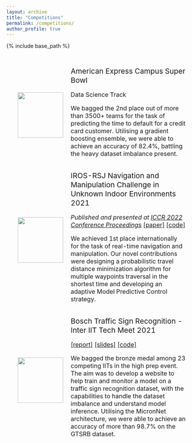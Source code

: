 ```yaml
---
layout: archive
title: "Competitions"
permalink: /competitions/
author_profile: true
---
```


{% include base_path %}

<table border=0 class="bg_colour" style="padding:20px;width:100%;border:0px;border-spacing:0px;border-collapse:separate;margin-right:auto;margin-left:auto;">
    <tbody>
        <tr>
            <td style="border:none;padding:10px;width:25%;vertical-align:middle">
                <div class="one">
                    <img src='https://karan-uppal3.github.io/images/Amex.jpg' width="120">
                </div>
            </td>
            <td style="border:none;padding:10px;width:75%;vertical-align:top">
                <papertitle><big>American Express Campus Super Bowl</big></papertitle>
                <br>
                <p>
                Data Science Track
                </p>
                <p>
                    We bagged the 2nd place out of more than 3500+ teams for the task of predicting the time to default for a credit card customer. 
                    Utilising a gradient boosting ensemble, we were able to achieve an accuracy of 82.4%, battling the heavy dataset imbalance present.
                </p>
            </td>
        </tr>
        <tr>
            <td style="border:none;padding:10px;width:25%;vertical-align:middle">
                <div class="one">
                    <img src='https://karan-uppal3.github.io/images/IROS.png' width="120">
                </div>
            </td>
            <td style="border:none;padding:10px;width:75%;vertical-align:top">
                <papertitle><big>IROS-RSJ Navigation and Manipulation Challenge in Unknown Indoor Environments 2021</big></papertitle>
                <br>
                <p><em>Published and presented at <a href="http://www.iccr.net/">ICCR 2022 Conference Proceedings</a></em> <a href="https://arxiv.org/abs/2209.08663">[paper]</a> <a href="https://github.com/thisisjaskaran/multi-waypoint-indoor-navigation">[code]</a></p>
                <p>
                    We achieved 1st place internationally for the task of real-time navigation and manipulation. Our novel contributions were 
                    designing a probabilistic travel distance minimization algorithm for multiple waypoints traversal in the shortest time
                    and developing an adaptive Model Predictive Control strategy.
                </p>
            </td>
        </tr> 
        <tr>
            <td style="border:none;padding:10px;width:25%;vertical-align:middle">
                <div class="one">
                    <img src='https://karan-uppal3.github.io/images/InterIIT.png' width="120">
                </div>
            </td>
            <td style="border:none;padding:10px;width:75%;vertical-align:top">
                <papertitle><big>Bosch Traffic Sign Recognition - Inter IIT Tech Meet 2021</big></papertitle>
                <br>
                <p>
                <a href="https://docs.google.com/presentation/d/16OSg_8TV-wQE-AcC5EW-Ps2VyRgmTN0IcI9ad83_Zdk/edit?usp=sharing" target="_blank">[report]</a> <a href="https://docs.google.com/presentation/d/1K0q49oas5B8zeAQw4DGKnZdgiNqgWkfQtNnrooQZnaA/edit?usp=sharing" target="_blank">[slides]</a> <a href="https://github.com/yash12khandelwal/traffic_sign_interiit" target="_blank">[code]</a></p>
                <p>
                    We bagged the bronze medal among 23 competing IITs in the high prep event. 
                    The aim was to develop a website to help train and monitor a model on a traffic sign recognition dataset, 
                    with the capabilities to handle the dataset imbalance and understand model inference.         
                    Utilising the MicronNet architecture, we were able to achieve an accuracy of more than 98.7% on the GTSRB dataset.
                </p>
            </td>
        </tr> 
    </tbody>
</table>

